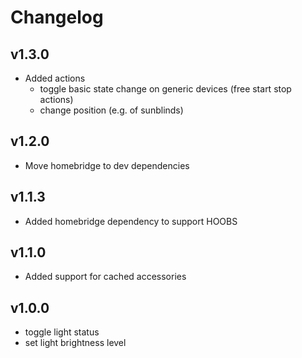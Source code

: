 # Changelog

## v1.3.0
* Added actions
    * toggle basic state change on generic devices (free start stop actions)
    * change position (e.g. of sunblinds)

## v1.2.0
* Move homebridge to dev dependencies

## v1.1.3
* Added homebridge dependency to support HOOBS

## v1.1.0
* Added support for cached accessories

## v1.0.0
* toggle light status
* set light brightness level

